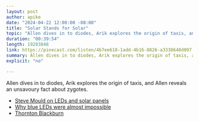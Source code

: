 ```yaml
---
layout: post
author: apike
date: "2024-04-22 12:00:00 -08:00"
title: "Solar Stands for Solar"
topic: "Allen dives in to diodes, Arik explores the origin of taxis, and Allen reveals an unsavoury fact about zygotes."
duration: "00:39:54"
length: 19203848
link: https://pinecast.com/listen/4b7ee618-1add-4b16-8826-a3338640d097.mp3
summary: Allen dives in to diodes, Arik explores the origin of taxis, and Allen reveals an unsavoury fact about zygotes.
explicit: "no"

---
```


Allen dives in to diodes, Arik explores the origin of taxis, and Allen reveals an unsavoury fact about zygotes.

- [Steve Mould on LEDs and solar panels](https://www.youtube.com/watch?v=6WGKz2sUa0w)
- [Why blue LEDs were almost impossible](https://www.youtube.com/watch?v=AF8d72mA41M)
- [Thornton Blackburn](https://en.wikipedia.org/wiki/Thornton_Blackburn)


